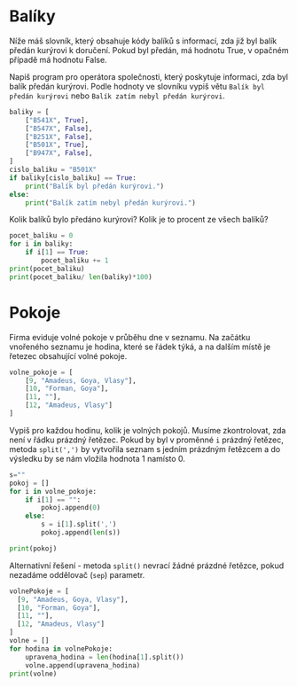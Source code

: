 # Balíky

Níže máš slovník, který obsahuje kódy balíků s informací, zda již byl balík předán kurýrovi k doručení. Pokud byl předán, má hodnotu True, v opačném případě má hodnotu False.

Napiš program pro operátora společnosti, který poskytuje informaci, zda byl balík předán kurýrovi. Podle hodnoty ve slovníku vypiš větu `Balík byl předán kurýrovi` nebo `Balík zatím nebyl předán kurýrovi`.

```py
baliky = [
    ["B541X", True],
    ["B547X", False],
    ["B251X", False],
    ["B501X", True],
    ["B947X", False],
]
cislo_baliku = "B501X"
if baliky[cislo_baliku] == True:
    print("Balík byl předán kurýrovi.")
else:
    print("Balík zatím nebyl předán kurýrovi.")
```

Kolik balíků bylo předáno kurýrovi?
Kolik je to procent ze všech balíků?

```py
pocet_baliku = 0
for i in baliky:
    if i[1] == True:
        pocet_baliku += 1
print(pocet_baliku)
print(pocet_baliku/ len(baliky)*100)
```

# Pokoje

Firma eviduje volné pokoje v průběhu dne v seznamu. Na začátku vnořeného seznamu je hodina, které se řádek týká, a na dalším místě je řetezec obsahující volné pokoje.

```py
volne_pokoje = [
    [9, "Amadeus, Goya, Vlasy"],
    [10, "Forman, Goya"],
    [11, ""],
    [12, "Amadeus, Vlasy"]
]
```

Vypiš pro každou hodinu, kolik je volných pokojů. Musíme zkontrolovat, zda není v řádku prázdný řetězec. Pokud by byl v proměnné `i` prázdný řetězec, metoda `split(',')` by vytvořila seznam s jedním prázdným řetězcem a do výsledku by se nám vložila hodnota 1 namísto 0.

```py
s=""
pokoj = []
for i in volne_pokoje:
    if i[1] == "":
        pokoj.append(0)
    else:
        s = i[1].split(',')
        pokoj.append(len(s))

print(pokoj)
```

Alternativní řešení - metoda `split()` nevrací žádné prázdné řetězce, pokud nezadáme oddělovač (`sep`) parametr.

```py
volnePokoje = [
  [9, "Amadeus, Goya, Vlasy"],
  [10, "Forman, Goya"],
  [11, ""],
  [12, "Amadeus, Vlasy"]
]
volne = []
for hodina in volnePokoje:
    upravena_hodina = len(hodina[1].split())
    volne.append(upravena_hodina)
print(volne)
```
